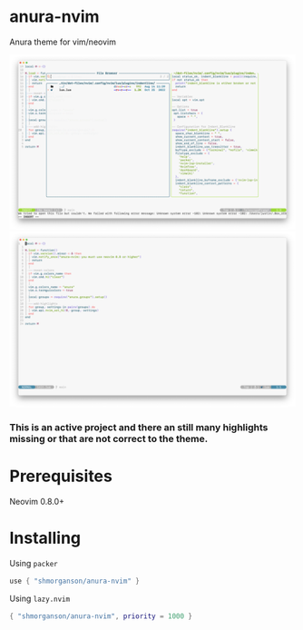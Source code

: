 # anura-nvim
Anura theme for vim/neovim

![Anura Screenshot](https://github.com/shMorganson/anura-nvim/blob/main/screenshots/1.png)
![Anura Screenshot](https://github.com/shMorganson/anura-nvim/blob/main/screenshots/2.png)

### This is an active project and there an still many highlights missing or that are not correct to the theme.

# Prerequisites

Neovim 0.8.0+

# Installing

Using `packer`

```lua
use { "shmorganson/anura-nvim" }
```

Using `lazy.nvim`

```lua
{ "shmorganson/anura-nvim", priority = 1000 }
```
